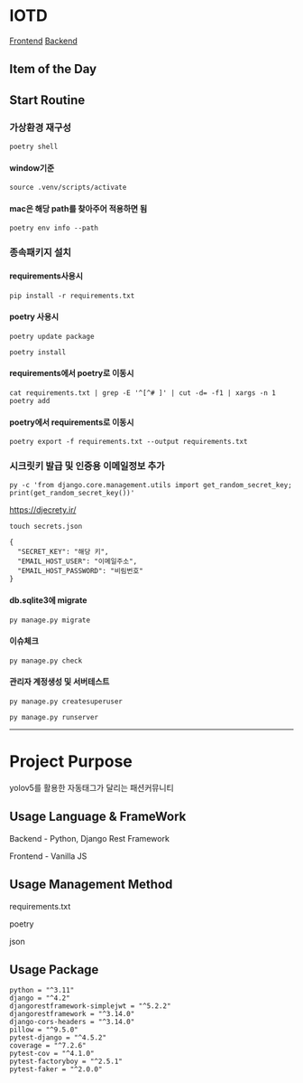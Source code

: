 # IOTD

[Frontend](https://github.com/kimty9627/IOTD_Project_Front)
[Backend](https://github.com/ellisajung/IOTD_drf_project)

## Item of the Day


## Start Routine

### 가상환경 재구성

    poetry shell

#### window기준

    source .venv/scripts/activate

#### mac은 해당 path를 찾아주어 적용하면 됨

    poetry env info --path

### 종속패키지 설치

#### requirements사용시

    pip install -r requirements.txt

#### poetry 사용시

    poetry update package

    poetry install

#### requirements에서 poetry로 이동시

    cat requirements.txt | grep -E '^[^# ]' | cut -d= -f1 | xargs -n 1 poetry add

#### poetry에서 requirements로 이동시

    poetry export -f requirements.txt --output requirements.txt

### 시크릿키 발급 및 인증용 이메일정보 추가

    py -c 'from django.core.management.utils import get_random_secret_key; print(get_random_secret_key())'

https://djecrety.ir/

    touch secrets.json

    {
      "SECRET_KEY": "해당 키",
      "EMAIL_HOST_USER": "이메일주소",
      "EMAIL_HOST_PASSWORD": "비림번호"
    }

#### db.sqlite3에 migrate

    py manage.py migrate

#### 이슈체크

    py manage.py check

#### 관리자 계정생성 및 서버테스트

    py manage.py createsuperuser

    py manage.py runserver

---

# Project Purpose

yolov5를 활용한 자동태그가 달리는 패션커뮤니티

## Usage Language & FrameWork

Backend - Python, Django Rest Framework

Frontend - Vanilla JS

## Usage Management Method

requirements.txt

poetry

json

## Usage Package

    python = "^3.11"
    django = "^4.2"
    djangorestframework-simplejwt = "^5.2.2"
    djangorestframework = "^3.14.0"
    django-cors-headers = "^3.14.0"
    pillow = "^9.5.0"
    pytest-django = "^4.5.2"
    coverage = "^7.2.6"
    pytest-cov = "^4.1.0"
    pytest-factoryboy = "^2.5.1"
    pytest-faker = "^2.0.0"

